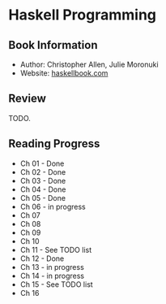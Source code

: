 # Haskell Programming

## Book Information

* Author: Christopher Allen, Julie Moronuki
* Website: [haskellbook.com](http://haskellbook.com)

## Review

TODO.

## Reading Progress

* Ch 01 - Done
* Ch 02 - Done
* Ch 03 - Done
* Ch 04 - Done
* Ch 05 - Done
* Ch 06 - in progress
* Ch 07
* Ch 08
* Ch 09
* Ch 10
* Ch 11 - See TODO list
* Ch 12 - Done
* Ch 13 - in progress
* Ch 14 - in progress
* Ch 15 - See TODO list
* Ch 16